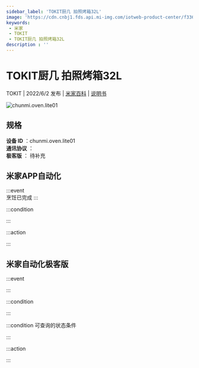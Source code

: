 ```yaml
---
sidebar_label: 'TOKIT厨几 拍照烤箱32L'
image: 'https://cdn.cnbj1.fds.api.mi-img.com/iotweb-product-center/f336662ec68e7cf716d36940e72f949f_1647928693920.png?GalaxyAccessKeyId=AKVGLQWBOVIRQ3XLEW&Expires=9223372036854775807&Signature=RUMB50Y/Chco9W8YXrwXbzul/I8='
keywords: 
 - 米家
 - TOKIT
 - TOKIT厨几 拍照烤箱32L
description : ''
---
```

# TOKIT厨几 拍照烤箱32L

TOKIT | 2022/6/2 发布 | [米家百科](https://home.mi.com/webapp/content/baike/product/index.html?model=chunmi.oven.lite01) | [说明书](https://home.mi.com/views/introduction.html?model=chunmi.oven.lite01&region=cn)

![chunmi.oven.lite01](https://cdn.cnbj1.fds.api.mi-img.com/iotweb-product-center/f336662ec68e7cf716d36940e72f949f_1647928693920.png?GalaxyAccessKeyId=AKVGLQWBOVIRQ3XLEW&Expires=9223372036854775807&Signature=RUMB50Y/Chco9W8YXrwXbzul/I8=)

## 规格  
> 
**设备 ID** ：chunmi.oven.lite01  
**通讯协议** ：  
**极客版**  ： 待补充 


## 米家APP自动化  

:::event  
烹饪已完成
:::

:::condition  

:::

:::action   

:::

## 米家自动化极客版  

:::event  

:::

:::condition  

:::

:::condition 可查询的状态条件  

:::

:::action  

:::

        
